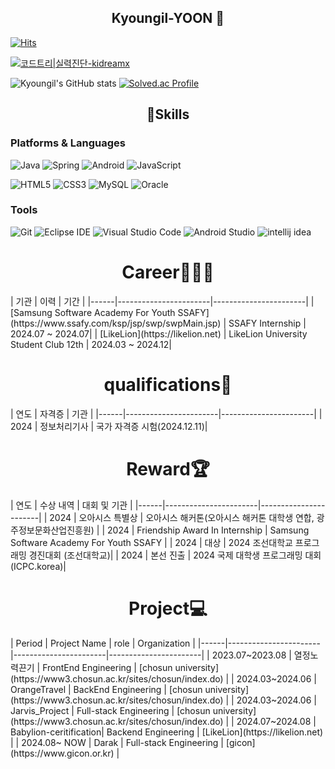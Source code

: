<h2 align="center"> Kyoungil-YOON 👋</h1>


[![Hits](https://hits.seeyoufarm.com/api/count/incr/badge.svg?url=https%3A%2F%2Fgithub.com%2Fkidreamx&count_bg=%233CDEF1&title_bg=%23555555&icon=&icon_color=%23E7E7E7&title=hits&edge_flat=false)](https://hits.seeyoufarm.com)

[![코드트리|실력진단-kidreamx](https://banner.codetree.ai/v1/banner/kidreamx)](https://www.codetree.ai/profiles/kidreamx)

![Kyoungil's GitHub stats](https://github-readme-stats.vercel.app/api?username=kidreamx&show_icons=true&theme=radical)
[![Solved.ac Profile](http://mazassumnida.wtf/api/v2/generate_badge?boj=dbsruddlf10)](https://solved.ac/dbsruddlf10/)

<h2 align="center">💪Skills</h1>

### Platforms & Languages
![Java](https://img.shields.io/badge/Java-007396.svg?&style=for-the-badge&logo=Java&logoColor=white)
![Spring](https://img.shields.io/badge/Spring-6DB33F.svg?&style=for-the-badge&logo=Spring&logoColor=white)
![Android](https://img.shields.io/badge/Android-3DDC84.svg?&style=for-the-badge&logo=Android&logoColor=white)
![JavaScript](https://img.shields.io/badge/JavaScript-F7DF1E.svg?&style=for-the-badge&logo=JavaScript&logoColor=white)

![HTML5](https://img.shields.io/badge/HTML5-E34F26.svg?&style=for-the-badge&logo=HTML5&logoColor=white)
![CSS3](https://img.shields.io/badge/CSS3-1572B6.svg?&style=for-the-badge&logo=CSS3&logoColor=white)
![MySQL](https://img.shields.io/badge/MySQL-4479A1.svg?&style=for-the-badge&logo=MySQL&logoColor=white)
![Oracle](https://img.shields.io/badge/Oracle-F80000.svg?&style=for-the-badge&logo=Oracle&logoColor=white)

### Tools
![Git](https://img.shields.io/badge/Git-F05032.svg?&style=for-the-badge&logo=Git&logoColor=white)
![Eclipse IDE](https://img.shields.io/badge/Eclipse%20IDE-2C2255.svg?&style=for-the-badge&logo=Eclipse%20IDE&logoColor=white)
![Visual Studio Code](https://img.shields.io/badge/Visual%20Studio%20Code-007ACC.svg?&style=for-the-badge&logo=Visual%20Studio%20Code&logoColor=white)
![Android Studio](https://img.shields.io/badge/Android%20Studio-3DDC84.svg?&style=for-the-badge&logo=Android%20Studio&logoColor=white)
![intellij idea](https://img.shields.io/badge/Intellij%20Idea-000000.svg?&style=for-the-badge&logo=Intellij%20Idea&logoColor=white)

<h1 align="center">Career🧑🏻‍💻</h1>
| 기관  |   이력          | 기간                 |
|------|-----------------------|-----------------------|
| [Samsung Software Academy For Youth SSAFY](https://www.ssafy.com/ksp/jsp/swp/swpMain.jsp) | SSAFY Internship   | 2024.07 ~ 2024.07|
| [LikeLion](https://likelion.net) | LikeLion University Student Club 12th | 2024.03 ~ 2024.12|

<h1 align="center">qualifications🪪</h1>
| 연도  |   자격증           | 기관                 |
|------|-----------------------|-----------------------|
| 2024 | 정보처리기사   | 국가 자격증 시험(2024.12.11)|


<h1 align="center"> Reward🏆 </h1>
| 연도  |   수상 내역              | 대회 및 기관                 |
|------|-----------------------|-----------------------|
| 2024 | 오아시스 특별상           | 오아시스 해커톤(오아시스 해커톤 대학생 연합, 광주정보문화산업진흥원) |
| 2024 | Friendship Award In Internship | Samsung Software Academy For Youth SSAFY |
| 2024 | 대상   |  2024 조선대학교 프로그래밍 경진대회 (조선대학교)|
| 2024 | 본선 진출   |  2024 국제 대학생 프로그래밍 대회 (ICPC.korea)|


<h1 align="center"> Project💻 </h1>
| Period  |   Project Name              |    role                 |          Organization             |
|------|-----------------------|-----------------------|-----------------------|
| 2023.07~2023.08 |     열정노력끈기       | FrontEnd Engineering |  [chosun university](https://www3.chosun.ac.kr/sites/chosun/index.do)   |
| 2024.03~2024.06 |   OrangeTravel      | BackEnd Engineering |  [chosun university](https://www3.chosun.ac.kr/sites/chosun/index.do)  |
| 2024.03~2024.06 |   Jarvis_Project    | Full-stack Engineering | [chosun university](https://www3.chosun.ac.kr/sites/chosun/index.do)  |
| 2024.07~2024.08 |   Babylion-ceritification| Backend Engineering |  [LikeLion](https://likelion.net)       |
| 2024.08~ NOW    |   Darak             | Full-stack Engineering | [gicon](https://www.gicon.or.kr)           |


<!--
**kidreamx/kidreamx** is a ✨ _special_ ✨ repository because its `README.md` (this file) appears on your GitHub profile.

Here are some ideas to get you started:

- 🔭 I’m currently working on ...
- 🌱 I’m currently learning ...
- 👯 I’m looking to collaborate on ...
- 🤔 I’m looking for help with ...
- 💬 Ask me about ...
- 📫 How to reach me: ...
- 😄 Pronouns: ...
- ⚡ Fun fact: ...
-->
